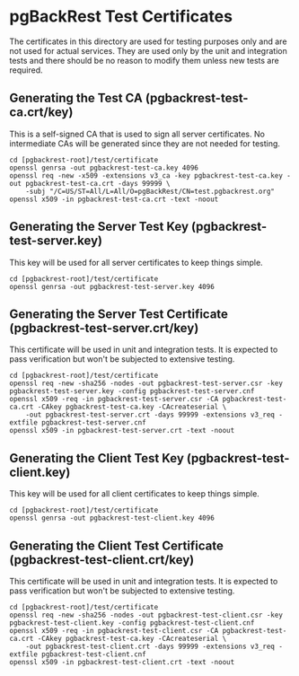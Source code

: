 # pgBackRest Test Certificates

The certificates in this directory are used for testing purposes only and are not used for actual services. They are used only by the unit and integration tests and there should be no reason to modify them unless new tests are required.

## Generating the Test CA (pgbackrest-test-ca.crt/key)

This is a self-signed CA that is used to sign all server certificates. No intermediate CAs will be generated since they are not needed for testing.

```
cd [pgbackrest-root]/test/certificate
openssl genrsa -out pgbackrest-test-ca.key 4096
openssl req -new -x509 -extensions v3_ca -key pgbackrest-test-ca.key -out pgbackrest-test-ca.crt -days 99999 \
    -subj "/C=US/ST=All/L=All/O=pgBackRest/CN=test.pgbackrest.org"
openssl x509 -in pgbackrest-test-ca.crt -text -noout
```

## Generating the Server Test Key (pgbackrest-test-server.key)

This key will be used for all server certificates to keep things simple.

```
cd [pgbackrest-root]/test/certificate
openssl genrsa -out pgbackrest-test-server.key 4096
```

## Generating the Server Test Certificate (pgbackrest-test-server.crt/key)

This certificate will be used in unit and integration tests. It is expected to pass verification but won't be subjected to extensive testing.

```
cd [pgbackrest-root]/test/certificate
openssl req -new -sha256 -nodes -out pgbackrest-test-server.csr -key pgbackrest-test-server.key -config pgbackrest-test-server.cnf
openssl x509 -req -in pgbackrest-test-server.csr -CA pgbackrest-test-ca.crt -CAkey pgbackrest-test-ca.key -CAcreateserial \
    -out pgbackrest-test-server.crt -days 99999 -extensions v3_req -extfile pgbackrest-test-server.cnf
openssl x509 -in pgbackrest-test-server.crt -text -noout
```

## Generating the Client Test Key (pgbackrest-test-client.key)

This key will be used for all client certificates to keep things simple.

```
cd [pgbackrest-root]/test/certificate
openssl genrsa -out pgbackrest-test-client.key 4096
```

## Generating the Client Test Certificate (pgbackrest-test-client.crt/key)

This certificate will be used in unit and integration tests. It is expected to pass verification but won't be subjected to extensive testing.

```
cd [pgbackrest-root]/test/certificate
openssl req -new -sha256 -nodes -out pgbackrest-test-client.csr -key pgbackrest-test-client.key -config pgbackrest-test-client.cnf
openssl x509 -req -in pgbackrest-test-client.csr -CA pgbackrest-test-ca.crt -CAkey pgbackrest-test-ca.key -CAcreateserial \
    -out pgbackrest-test-client.crt -days 99999 -extensions v3_req -extfile pgbackrest-test-client.cnf
openssl x509 -in pgbackrest-test-client.crt -text -noout
```
